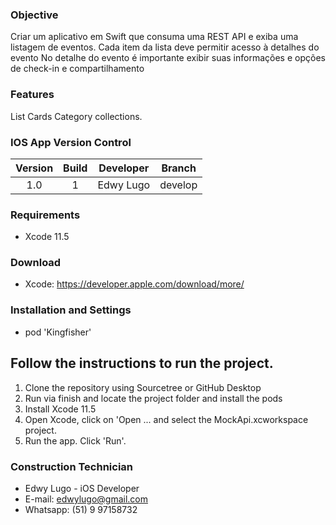 ### Objective ###

Criar um aplicativo em Swift que consuma uma REST API e exiba uma listagem de eventos. Cada item da lista deve permitir acesso à detalhes do evento No detalhe do evento é importante exibir suas informações e opções de check-in e compartilhamento

### Features ###

List Cards Category collections.  

### IOS App Version Control ###

| Version | Build |  Developer | Branch |
| :---: | :---: | :---: | :---: | 
| 1.0 | 1 | Edwy Lugo | develop |

### Requirements ###

* Xcode 11.5

### Download ###
* Xcode: https://developer.apple.com/download/more/

### Installation and Settings ###

* pod 'Kingfisher'

## Follow the instructions to run the project. ##
1. Clone the repository using Sourcetree or GitHub Desktop
2. Run via finish and locate the project folder and install the pods
3. Install Xcode 11.5
4. Open Xcode, click on 'Open ... and select the MockApi.xcworkspace project.
5. Run the app. Click 'Run'.

### Construction Technician ###

* Edwy Lugo - iOS Developer 
* E-mail: edwylugo@gmail.com
* Whatsapp: (51) 9 97158732

